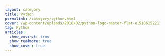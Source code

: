 ```yaml
---
layout: category
title: Python
permalink: /category/python.html
cover: /wp-content/uploads/2018/02/python-logo-master-flat-e1518615221175.png
tag: Python
articles:
  show_excerpt: true
  show_readmore: true
  show_cover: true
---
```

